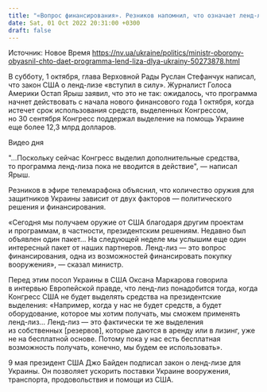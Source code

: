 ```yaml
---
title: "«Вопрос финансирования». Резников напомнил, что означает ленд-лиз для Украины"
date: Sat, 01 Oct 2022 20:31:00 +0300
draft: false
---
```

Источник: Новое Время https://nv.ua/ukraine/politics/ministr-oborony-obyasnil-chto-daet-programma-lend-liza-dlya-ukrainy-50273878.html


 В субботу, 1 октября, глава Верховной Рады Руслан Стефанчук написал, что закон США о ленд-лизе «вступил в силу». Журналист Голоса Америки Остап Ярыш заявил, что это не так: ожидалось, что программа начнет действовать с начала нового финансового года 1 октября, когда истечет срок использования средств, выделенных Конгрессом, но 30 сентября Конгресс поддержал выделение на помощь Украине еще более 12,3 млрд долларов.

 Видео дня   

"…Поскольку сейчас Конгресс выделил дополнительные средства, то программа ленд-лиза пока не вводится в действие", — написал Ярыш.

Резников в эфире телемарафона объяснил, что количество оружия для защитников Украины зависит от двух факторов — политического решения и финансирования.

«Сегодня мы получаем оружие от США благодаря другим проектам и программам, в частности, президентским решениям. Недавно был объявлен один пакет… На следующей неделе мы услышим еще один интересный пакет от наших партнеров. Ленд-лиз — это вопрос финансирования, одна из возможностей финансировать покупку вооружения», — сказал министр.

Перед этим посол Украины в США Оксана Маркарова говорила в интервью Европейской правде, что ленд-лиз понадобится тогда, когда Конгресс США не будет выделять средства на президентские выделения: «Например, когда у нас не будет средств, а будет оборудование, которое мы хотим получать, мы сможем применять ленд-лиз… Ленд-лиз — это фактически те же выделения из собственных [резервов], которые даются в аренду или в лизинг, уже не на бесплатной основе. Потому пока у нас есть бесплатная возможность получать, конечно, мы будем ее использовать».

9 мая президент США Джо Байден подписал закон о ленд-лизе для Украины. Он позволяет ускорить поставки Украине вооружения, транспорта, продовольствия и помощи из США.
